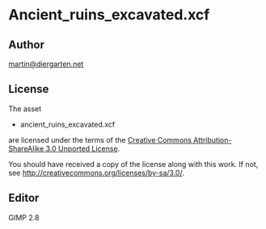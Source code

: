 Ancient_ruins_excavated.xcf
=======================

Author
------

martin@diergarten.net


License
-------

The asset

* ancient_ruins_excavated.xcf

are licensed under the terms of the
[Creative Commons Attribution-ShareAlike 3.0 Unported License](../../../COPYING).

You should have received a copy of the license along with this
work.  If not, see <http://creativecommons.org/licenses/by-sa/3.0/>.

Editor
------

GIMP 2.8
